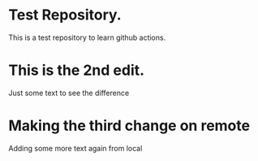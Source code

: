 # Test Repository. 

This is a test repository to learn github actions.

# This is the 2nd edit.

Just some text to see the difference

# Making the third change on remote

Adding some more text again from local